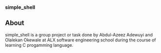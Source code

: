 ### simple_shell
## About
simple_shell is a group project or task done by Abdul-Azeez Adewuyi and Olalekan Okewale at ALX software engineering school during the course of learning C progamming language.
